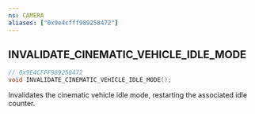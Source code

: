 ```yaml
---
ns: CAMERA
aliases: ["0x9e4cfff989258472"]
---
```

## INVALIDATE_CINEMATIC_VEHICLE_IDLE_MODE

```c
// 0x9E4CFFF989258472
void INVALIDATE_CINEMATIC_VEHICLE_IDLE_MODE();
```

Invalidates the cinematic vehicle idle mode, restarting the associated idle counter.


